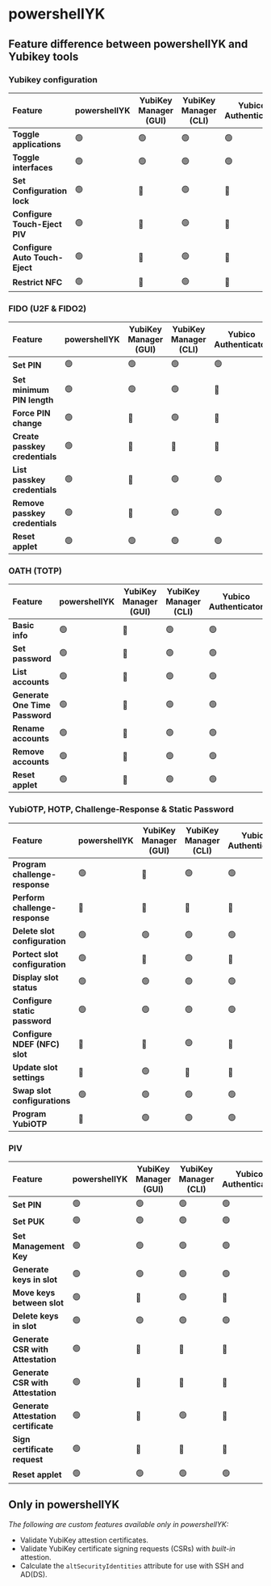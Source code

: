 # powershellYK

## Feature difference between powershellYK and Yubikey tools

### Yubikey configuration
| Feature | powershellYK | YubiKey Manager (GUI) | YubiKey Manager (CLI) | Yubico Authenticator |
| :--- | --- | --- | --- | --- |
| **Toggle applications** | 🟢 | 🟢 | 🟢 |🟢 |
| **Toggle interfaces** | 🟢 | 🟢 | 🟢 |🟢 |
| **Set Configuration lock** | 🟢 | 🔴 | 🟢 | 🔴 |
| **Configure Touch-Eject PIV** | 🟢 | 🔴 | 🟢 | 🔴 |
| **Configure Auto Touch-Eject** | 🟢 | 🔴 | 🟢 | 🔴 |
| **Restrict NFC** | 🟢 | 🔴 | 🟢 | 🔴 |

### FIDO (U2F & FIDO2)
| Feature | powershellYK | YubiKey Manager (GUI) | YubiKey Manager (CLI) | Yubico Authenticator |
| :--- | --- | --- | --- | --- |
| **Set PIN** | 🟢 | 🟢 | 🟢 | 🟢 |
| **Set minimum PIN length** | 🟢 | 🟢 | 🟢 | 🔴 |
| **Force PIN change** | 🟢 | 🔴 | 🟢 | 🔴 |
| **Create passkey credentials** | 🟢 | 🔴 | 🔴 | 🔴 |
| **List passkey credentials** | 🟢 | 🔴 | 🟢 | 🟢 |
| **Remove passkey credentials** | 🟢 | 🔴 | 🟢 | 🟢 |
| **Reset applet** | 🟢 | 🟢 | 🟢 | 🟢 |


### OATH (TOTP)
| Feature | powershellYK | YubiKey Manager (GUI) | YubiKey Manager (CLI) | Yubico Authenticator |
| :--- | --- | --- | --- | --- |
| **Basic info** | 🟢 | 🔴 | 🟢 |🟢 |
| **Set password** | 🟢 | 🔴 | 🟢 | 🟢 |
| **List accounts** | 🟢 | 🔴 | 🟢 | 🟢 |
| **Generate One Time Password** | 🟢 | 🔴 | 🟢 | 🟢 |
| **Rename accounts** | 🟢 | 🔴 | 🟢 | 🟢 |
| **Remove accounts** | 🟢 | 🔴 | 🟢 | 🟢 |
| **Reset applet** | 🟢 | 🔴 | 🟢 | 🟢 |

### YubiOTP, HOTP, Challenge-Response & Static Password
| Feature | powershellYK | YubiKey Manager (GUI) | YubiKey Manager (CLI) | Yubico Authenticator |
| :--- | --- | --- | --- | --- |
| **Program challenge-response** | 🟢 | 🔴 | 🟢 | 🟢 |
| **Perform challenge-response** | 🔴 | 🔴 | 🔴 | 🔴 |
| **Delete slot configuration** | 🟢 | 🟢 | 🟢 | 🟢 |
| **Portect slot configuration** | 🟢 | 🔴 | 🟢 | 🔴 |
| **Display slot status** | 🟢 | 🟢 | 🟢 | 🟢 |
| **Configure static password** | 🟢 | 🟢 | 🟢 | 🟢 |
| **Configure NDEF (NFC) slot** | 🔴| 🔴 | 🟢 | 🔴 |
| **Update slot settings** | 🔴 | 🟢 | 🔴 | 🔴 |
| **Swap slot configurations** | 🟢 | 🟢 | 🟢 | 🟢 |
| **Program YubiOTP** | 🔴 | 🟢 | 🟢 | 🟢 |

### PIV
| Feature | powershellYK | YubiKey Manager (GUI) | YubiKey Manager (CLI) | Yubico Authenticator | yubico-piv-tool |
| :--- | --- | --- | --- | --- | --- |
| **Set PIN** | 🟢 | 🟢 | 🟢 |🟢 | 🟢 |
| **Set PUK** | 🟢 | 🟢 | 🟢 |🟢 | 🟢 |
| **Set Management Key** | 🟢 | 🟢 | 🟢 |🟢 | 🟢 |
| **Generate keys in slot** | 🟢 | 🟢 | 🟢 |🟢 | 🟢 |
| **Move keys between slot** | 🟢 | 🔴 | 🟢 |🔴 | 🟢 |
| **Delete keys in slot** | 🟢 | 🟢 | 🟢 | 🟢 |🟢 |
| **Generate CSR with Attestation** | 🟢 | 🔴 | 🔴 |🔴 | 🟢 |
| **Generate CSR with Attestation** | 🟢 | 🔴 | 🔴 |🔴 | 🟢 |
| **Generate Attestation certificate** | 🟢 | 🔴 | 🟢 | 🔴 |🟢 |
| **Sign certificate request** | 🟢 | 🔴 | 🔴 | 🔴 |🔴 |
| **Reset applet** | 🟢 | 🟢 | 🟢 |🟢 | 🟢 |


## Only in powershellYK
_The following are custom features available only in powershellYK:_
- Validate YubiKey attestion certificates.
- Validate YubiKey certificate signing requests (CSRs) with _built-in_ attestion.
- Calculate the `altSecurityIdentities` attribute for use with SSH and AD(DS).
